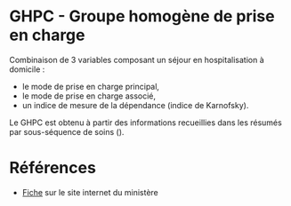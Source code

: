 # GHPC - Groupe homogène de prise en charge
<!-- SPDX-License-Identifier: MPL-2.0 -->

Combinaison de 3 variables composant un séjour en hospitalisation à domicile : 
- le mode de prise en charge principal, 
- le mode de prise en charge associé, 
- un indice de mesure de la dépendance (indice de Karnofsky). 

Le GHPC est obtenu à partir des informations recueillies dans les résumés par sous-séquence de soins (<link-previewer href="RPSS.html" text="RPSS" preview-title="RPSS - Résumé par sous-séquence de soins" preview-text="Aucune définition détaillée n'existe pour l'instant dans le glossaire. Pour contribuer, référrez-vous au guide de contribution." />).

# Références

- [Fiche](https://solidarites-sante.gouv.fr/professionnels/gerer-un-etablissement-de-sante-medico-social/financement/financement-des-etablissements-de-sante-10795/financement-des-etablissements-de-sante-glossaire/article/groupe-homogene-de-prise-en-charge-ghpc) sur le site internet du ministère
